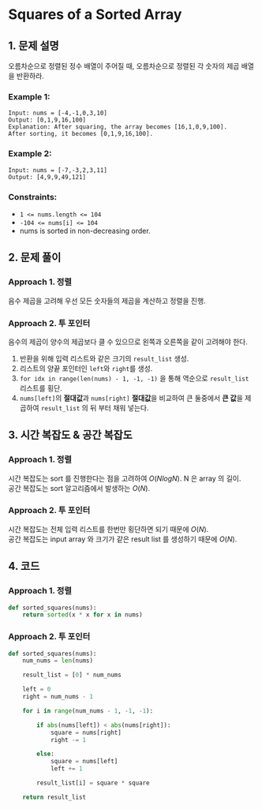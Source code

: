 # Squares of a Sorted Array

## 1. 문제 설명

오름차순으로 정렬된 정수 배열이 주어질 때, 오름차순으로 정렬된 각 숫자의 제곱 배열을 반환하라.

### Example 1:

```
Input: nums = [-4,-1,0,3,10]
Output: [0,1,9,16,100]
Explanation: After squaring, the array becomes [16,1,0,9,100].
After sorting, it becomes [0,1,9,16,100].
```

### Example 2:

```
Input: nums = [-7,-3,2,3,11]
Output: [4,9,9,49,121]
```

### Constraints:

- `1 <= nums.length <= 104`
- `-104 <= nums[i] <= 104`
- nums is sorted in non-decreasing order.

## 2. 문제 풀이

### Approach 1. 정렬

음수 제곱을 고려해 우선 모든 숫자들의 제곱을 계산하고 정렬을 진행.

### Approach 2. 투 포인터

음수의 제곱이 양수의 제곱보다 클 수 있으므로 왼쪽과 오른쪽을 같이 고려해야 한다.

1. 반환을 위해 입력 리스트와 같은 크기의 `result_list` 생성.
2. 리스트의 양끝 포인터인 `left`와 `right`를 생성.
3. `for idx in range(len(nums) - 1, -1, -1)` 을 통해 역순으로 `result_list` 리스트를 횡단.
4. `nums[left]`의 **절대값**과 `nums[right]` **절대값**을 비교하여 큰 둘중에서 **큰 값**을 제곱하여 `result_list` 의 뒤 부터 채워 넣는다.

## 3. 시간 복잡도 & 공간 복잡도

### Approach 1. 정렬

시간 복잡도는 sort 를 진행한다는 점을 고려하여 $O(N log N)$. N 은 array 의 길이.  
공간 복잡도는 sort 알고리즘에서 발생하는 $O(N)$.

### Approach 2. 투 포인터

시간 복잡도는 전체 입력 리스트를 한번만 횡단하면 되기 때문에 $O(N)$.  
공간 복잡도는 input array 와 크기가 같은 result list 를 생성하기 때문에 $O(N)$.

## 4. 코드

### Approach 1. 정렬

```python
def sorted_squares(nums):
    return sorted(x * x for x in nums)
```

### Approach 2. 투 포인터

```python
def sorted_squares(nums):
    num_nums = len(nums)

    result_list = [0] * num_nums

    left = 0
    right = num_nums - 1

    for i in range(num_nums - 1, -1, -1):

        if abs(nums[left]) < abs(nums[right]):
            square = nums[right]
            right -= 1

        else:
            square = nums[left]
            left += 1

        result_list[i] = square * square

    return result_list
```